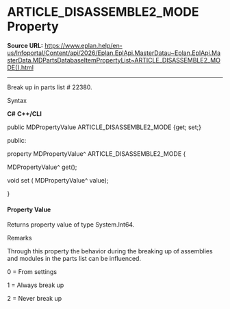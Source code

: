 # ARTICLE_DISASSEMBLE2_MODE Property

**Source URL:** https://www.eplan.help/en-us/Infoportal/Content/api/2026/Eplan.EplApi.MasterDatau~Eplan.EplApi.MasterData.MDPartsDatabaseItemPropertyList~ARTICLE_DISASSEMBLE2_MODE().html

---

Break up in parts list # 22380.

Syntax

**C#**
**C++/CLI**


public MDPropertyValue ARTICLE_DISASSEMBLE2_MODE {get; set;}

public:

property MDPropertyValue^ ARTICLE_DISASSEMBLE2_MODE {

   MDPropertyValue^ get();

   void set (    MDPropertyValue^ value);

}


#### Property Value

Returns property value of type System.Int64.

Remarks

Through this property the behavior during the breaking up of assemblies and modules in the parts list can be influenced.

0 = From settings

1 = Always break up

2 = Never break up
